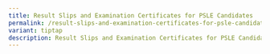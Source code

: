 ```yaml
---
title: Result Slips and Examination Certificates for PSLE Candidates
permalink: /result-slips-and-examination-certificates-for-psle-candidates/
variant: tiptap
description: Result Slips and Examination Certificates for PSLE Candidates
---
```


